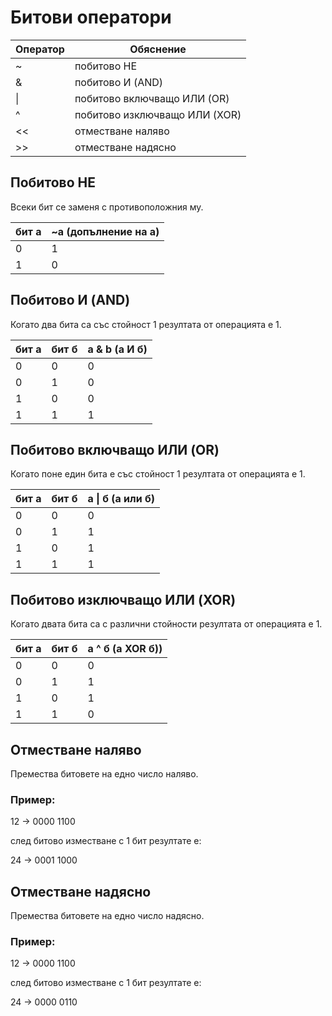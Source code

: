 # Битови оператори

|Оператор|Обяснение|
|--|--|
|~ | побитово НЕ |
|&| побитово И (AND) 
|\||побитово включващо ИЛИ (OR) 
|^|побитово изключващо ИЛИ (XOR) 
|<<|отместване наляво 
|>>|отместване надясно 

## Побитово НЕ

Всеки бит се заменя с противоположния му.

|бит а | ~а (допълнение на а)|
|--|--|
|0 |1 | 
|1 |0 |

## Побитово И (AND) 

Когато два бита са със стойност 1 резултата от операцията е 1.

| бит а| бит б  | а & b (a И б) 
|--|--|--|
0  | 0 | 0  
0  | 1 | 0 
1  | 0 | 0 
1  | 1 | 1 

## Побитово включващо ИЛИ (OR) 

Когато поне един бита е със стойност 1 резултата от операцията е 1.

| бит а| бит б  | а \| б (а или б) 
|--|--|--|
0  | 0 | 0  
0  | 1 | 1 
1  | 0 | 1 
1  | 1 | 1 

## Побитово изключващо ИЛИ (XOR) 

Когато двата бита са с различни стойности резултата от операцията е 1.

| бит а| бит б  | а ^ б (а XOR б)) 
|--|--|--|
0  | 0 | 0  
0  | 1 | 1 
1  | 0 | 1 
1  | 1 | 0 

## Отместване наляво 

Премества битовете на едно число наляво.

### Пример:

12 -> 0000 1100

след битово изместване с 1 бит резултате е:

24 -> 0001 1000

## Отместване надясно 

Премества битовете на едно число надясно.

### Пример:

12 -> 0000 1100

след битово изместване с 1 бит резултате е:

24 -> 0000 0110
